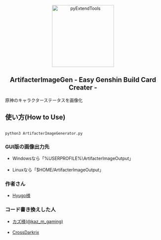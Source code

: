 <div align="center">
	<a href="https://github.com/CrossDarkrix/ArtifacterImageGen">
	<img width="200px" height="200px" alt="pyExtendTools" src="https://raw.githubusercontent.com/CrossDarkrix/ArtifacterImageGen/main/Images/ArtifacterIcon.png"></a>
</div>

<h2 align="center">ArtifacterImageGen - Easy Genshin Build Card Creater -</h2>

<p>原神のキャラクターステータスを画像化</p>

<h2>使い方(How to Use)</h2>

<code>
python3 ArtifacterImageGenerator.py
</code>

<h3>GUI版の画像出力先</h3>
<ul>
	<li>Windowsなら「%USERPROFILE%\ArtifacterImageOutput」</li><br />
	<li>Linuxなら「$HOME/ArtifacterImageOutput」</li>
</ul>
<h3>作者さん</h3>
<ul>
<li><a href="https://twitter.com/hyugo_genshin">Hyugo様</a></li>
</ul>
<h3>コード書き換えした人</h3>
<ul>
<li><a href="https://twitter.com/kaz_m_gaming">カズ様(@kaz_m_gaming)</a></li><br />
<li><a href="https://github.com/CrossDarkrix">CrossDarkrix</a></li>
</ul>